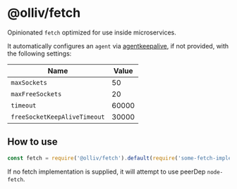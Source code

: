 # @olliv/fetch

Opinionated `fetch` optimized for use inside microservices.

It automatically configures an `agent` via
[agentkeepalive](https://github.com/node-modules/agentkeepalive),
if not provided, with the following settings:

| Name                         | Value |
|------------------------------|-------|
| `maxSockets`                 | 50    |
| `maxFreeSockets`             | 20    |
| `timeout`                    | 60000 |
| `freeSocketKeepAliveTimeout` | 30000 |

## How to use

```js
const fetch = require('@olliv/fetch').default(require('some-fetch-implementation'))
```

If no fetch implementation is supplied, it will attempt to use peerDep
`node-fetch`.
